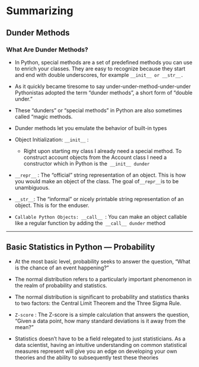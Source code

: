 # Summarizing

## Dunder Methods

### What Are Dunder Methods?

* In Python, special methods are a set of predefined methods you can use to enrich your classes. They are easy to recognize because they start and end
with double underscores, for example `__init__ or __str__.`
* As it quickly became tiresome to say under-under-method-under-under Pythonistas adopted the term “dunder methods”, a short form of “double under.”
* These “dunders” or “special methods” in Python are also sometimes called “magic methods.
* Dunder methods let you emulate the behavior of built-in types
* Object Initialization: `__init__` : 
  * Right upon starting my class I already need a special method. To construct account objects from the Account class I need a constructor
  which in Python is the` __init__ dunder`
* `__repr__` :  The “official” string representation of an object. This is how you would make an object of the class. The goal 
of` __repr__ `is to be unambiguous.

* `__str__`: The “informal” or nicely printable string representation of an object. This is for the enduser.
* `Callable Python Objects: __call__ `: You can make an object callable like a regular function by adding the` __call__ dunder` method
-------------------------------------------------------------------------------------------------------------------------------
## Basic Statistics in Python — Probability

* At the most basic level, probability seeks to answer the question, “What is the chance of an event happening?”
* The normal distribution refers to a particularly important phenomenon in the realm of probability and statistics. 

* The normal distribution is significant to probability and statistics thanks to two factors: the Central Limit Theorem and the Three Sigma Rule.
* `Z-score` :  The Z-score is a simple calculation that answers the question, “Given a data point, how many standard deviations is it away from the mean?”
* Statistics doesn’t have to be a field relegated to just statisticians. As a data scientist, having an intuitive understanding on common statistical measures
represent will give you an edge on developing your own theories and the ability to subsequently test these theories
